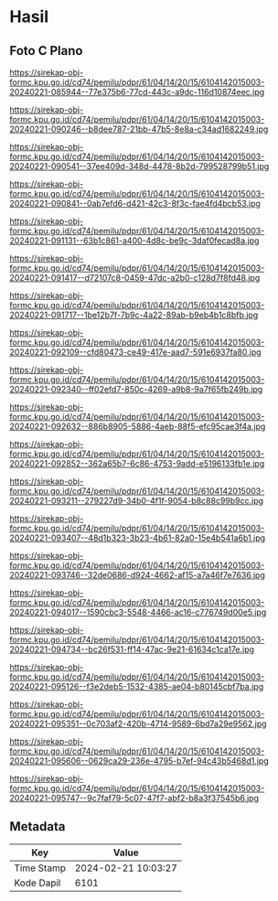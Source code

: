 # Hasil

## Foto C Plano

https://sirekap-obj-formc.kpu.go.id/cd74/pemilu/pdpr/61/04/14/20/15/6104142015003-20240221-085944--77e375b6-77cd-443c-a9dc-116d10874eec.jpg

https://sirekap-obj-formc.kpu.go.id/cd74/pemilu/pdpr/61/04/14/20/15/6104142015003-20240221-090246--b8dee787-21bb-47b5-8e8a-c34ad1682249.jpg

https://sirekap-obj-formc.kpu.go.id/cd74/pemilu/pdpr/61/04/14/20/15/6104142015003-20240221-090541--37ee409d-348d-4478-8b2d-799528799b51.jpg

https://sirekap-obj-formc.kpu.go.id/cd74/pemilu/pdpr/61/04/14/20/15/6104142015003-20240221-090841--0ab7efd6-d421-42c3-8f3c-fae4fd4bcb53.jpg

https://sirekap-obj-formc.kpu.go.id/cd74/pemilu/pdpr/61/04/14/20/15/6104142015003-20240221-091131--63b1c861-a400-4d8c-be9c-3daf0fecad8a.jpg

https://sirekap-obj-formc.kpu.go.id/cd74/pemilu/pdpr/61/04/14/20/15/6104142015003-20240221-091417--d72107c8-0459-47dc-a2b0-c128d7f8fd48.jpg

https://sirekap-obj-formc.kpu.go.id/cd74/pemilu/pdpr/61/04/14/20/15/6104142015003-20240221-091717--1be12b7f-7b9c-4a22-89ab-b9eb4b1c8bfb.jpg

https://sirekap-obj-formc.kpu.go.id/cd74/pemilu/pdpr/61/04/14/20/15/6104142015003-20240221-092109--cfd80473-ce49-417e-aad7-591e6937fa80.jpg

https://sirekap-obj-formc.kpu.go.id/cd74/pemilu/pdpr/61/04/14/20/15/6104142015003-20240221-092340--ff02efd7-850c-4269-a9b8-9a7f65fb249b.jpg

https://sirekap-obj-formc.kpu.go.id/cd74/pemilu/pdpr/61/04/14/20/15/6104142015003-20240221-092632--886b8905-5886-4aeb-88f5-efc95cae3f4a.jpg

https://sirekap-obj-formc.kpu.go.id/cd74/pemilu/pdpr/61/04/14/20/15/6104142015003-20240221-092852--362a65b7-6c86-4753-9add-e5196133fb1e.jpg

https://sirekap-obj-formc.kpu.go.id/cd74/pemilu/pdpr/61/04/14/20/15/6104142015003-20240221-093211--279227d9-34b0-4f1f-9054-b8c88c99b9cc.jpg

https://sirekap-obj-formc.kpu.go.id/cd74/pemilu/pdpr/61/04/14/20/15/6104142015003-20240221-093407--48d1b323-3b23-4b61-82a0-15e4b541a6b1.jpg

https://sirekap-obj-formc.kpu.go.id/cd74/pemilu/pdpr/61/04/14/20/15/6104142015003-20240221-093746--32de0686-d924-4662-af15-a7a46f7e7636.jpg

https://sirekap-obj-formc.kpu.go.id/cd74/pemilu/pdpr/61/04/14/20/15/6104142015003-20240221-094017--1590cbc3-5548-4466-ac16-c776749d00e5.jpg

https://sirekap-obj-formc.kpu.go.id/cd74/pemilu/pdpr/61/04/14/20/15/6104142015003-20240221-094734--bc26f531-ff14-47ac-9e21-61634c1ca17e.jpg

https://sirekap-obj-formc.kpu.go.id/cd74/pemilu/pdpr/61/04/14/20/15/6104142015003-20240221-095126--f3e2deb5-1532-4385-ae04-b80145cbf7ba.jpg

https://sirekap-obj-formc.kpu.go.id/cd74/pemilu/pdpr/61/04/14/20/15/6104142015003-20240221-095351--0c703af2-420b-4714-9589-6bd7a29e9562.jpg

https://sirekap-obj-formc.kpu.go.id/cd74/pemilu/pdpr/61/04/14/20/15/6104142015003-20240221-095606--0629ca29-236e-4795-b7ef-94c43b5468d1.jpg

https://sirekap-obj-formc.kpu.go.id/cd74/pemilu/pdpr/61/04/14/20/15/6104142015003-20240221-095747--9c7faf79-5c07-47f7-abf2-b8a3f37545b6.jpg


## Metadata

| Key        | Value               |
| ---------- | ------------------- |
| Time Stamp | 2024-02-21 10:03:27 |
| Kode Dapil | 6101                |



